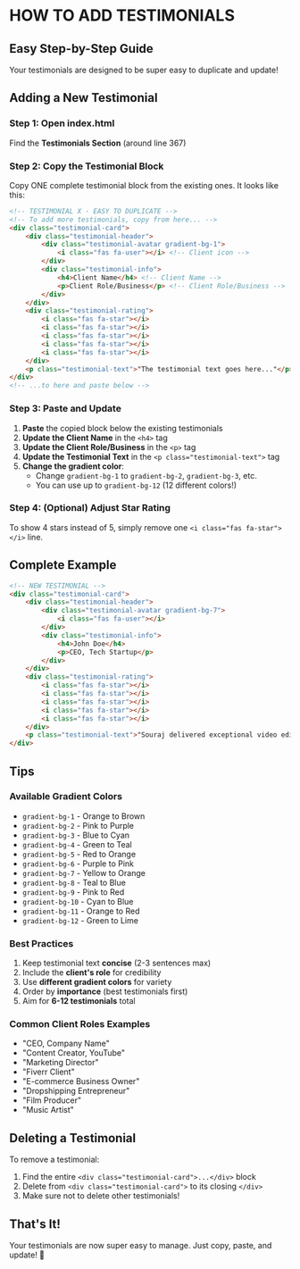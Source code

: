 # HOW TO ADD TESTIMONIALS

## Easy Step-by-Step Guide

Your testimonials are designed to be super easy to duplicate and update!

## Adding a New Testimonial

### Step 1: Open index.html

Find the **Testimonials Section** (around line 367)

### Step 2: Copy the Testimonial Block

Copy ONE complete testimonial block from the existing ones. It looks like this:

```html
<!-- TESTIMONIAL X - EASY TO DUPLICATE -->
<!-- To add more testimonials, copy from here... -->
<div class="testimonial-card">
    <div class="testimonial-header">
        <div class="testimonial-avatar gradient-bg-1">
            <i class="fas fa-user"></i> <!-- Client icon -->
        </div>
        <div class="testimonial-info">
            <h4>Client Name</h4> <!-- Client Name -->
            <p>Client Role/Business</p> <!-- Client Role/Business -->
        </div>
    </div>
    <div class="testimonial-rating">
        <i class="fas fa-star"></i>
        <i class="fas fa-star"></i>
        <i class="fas fa-star"></i>
        <i class="fas fa-star"></i>
        <i class="fas fa-star"></i>
    </div>
    <p class="testimonial-text">"The testimonial text goes here..."</p>
</div>
<!-- ...to here and paste below -->
```

### Step 3: Paste and Update

1. **Paste** the copied block below the existing testimonials
2. **Update the Client Name** in the `<h4>` tag
3. **Update the Client Role/Business** in the `<p>` tag
4. **Update the Testimonial Text** in the `<p class="testimonial-text">` tag
5. **Change the gradient color**:
   - Change `gradient-bg-1` to `gradient-bg-2`, `gradient-bg-3`, etc.
   - You can use up to `gradient-bg-12` (12 different colors!)

### Step 4: (Optional) Adjust Star Rating

To show 4 stars instead of 5, simply remove one `<i class="fas fa-star"></i>` line.

## Complete Example

```html
<!-- NEW TESTIMONIAL -->
<div class="testimonial-card">
    <div class="testimonial-header">
        <div class="testimonial-avatar gradient-bg-7">
            <i class="fas fa-user"></i>
        </div>
        <div class="testimonial-info">
            <h4>John Doe</h4>
            <p>CEO, Tech Startup</p>
        </div>
    </div>
    <div class="testimonial-rating">
        <i class="fas fa-star"></i>
        <i class="fas fa-star"></i>
        <i class="fas fa-star"></i>
        <i class="fas fa-star"></i>
        <i class="fas fa-star"></i>
    </div>
    <p class="testimonial-text">"Souraj delivered exceptional video editing for our product launch. The final result exceeded all expectations!"</p>
</div>
```

## Tips

### Available Gradient Colors
- `gradient-bg-1` - Orange to Brown
- `gradient-bg-2` - Pink to Purple
- `gradient-bg-3` - Blue to Cyan
- `gradient-bg-4` - Green to Teal
- `gradient-bg-5` - Red to Orange
- `gradient-bg-6` - Purple to Pink
- `gradient-bg-7` - Yellow to Orange
- `gradient-bg-8` - Teal to Blue
- `gradient-bg-9` - Pink to Red
- `gradient-bg-10` - Cyan to Blue
- `gradient-bg-11` - Orange to Red
- `gradient-bg-12` - Green to Lime

### Best Practices
1. Keep testimonial text **concise** (2-3 sentences max)
2. Include the **client's role** for credibility
3. Use **different gradient colors** for variety
4. Order by **importance** (best testimonials first)
5. Aim for **6-12 testimonials** total

### Common Client Roles Examples
- "CEO, Company Name"
- "Content Creator, YouTube"
- "Marketing Director"
- "Fiverr Client"
- "E-commerce Business Owner"
- "Dropshipping Entrepreneur"
- "Film Producer"
- "Music Artist"

## Deleting a Testimonial

To remove a testimonial:
1. Find the entire `<div class="testimonial-card">...</div>` block
2. Delete from `<div class="testimonial-card">` to its closing `</div>`
3. Make sure not to delete other testimonials!

## That's It!

Your testimonials are now super easy to manage. Just copy, paste, and update! 🎉

